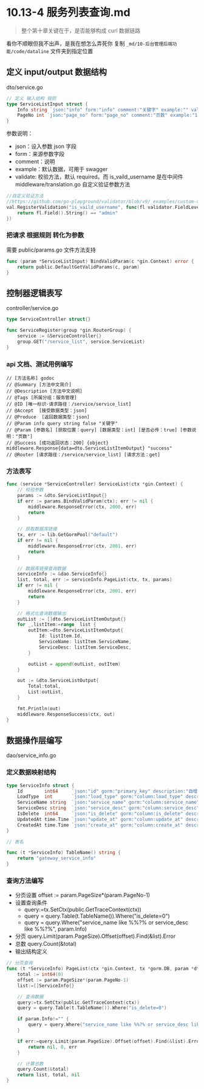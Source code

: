 # 10.13-4 服务列表查询.md
> 整个第十章关键在于，是否能够构成 curl 数据链路

看你不顺眼但我不出声，是我在想怎么弄死你
复制 `_md/10-后台管理后端功能/code/dataline` 文件夹到指定位置

## 定义 input/output 数据结构
dto/service.go
```go
// 定义 输入结构 规则
type ServiceListInput struct {
	Info string `json:"info" form:"info" comment:"关键字" example:"" validate:""`
	PageNo int `json:"page_no" form:"page_no" comment:"页数" example:"1" validate:"required，is_vaild_username"`
}
```
参数说明：
- json：设入参数 json 字段
- form：来源参数字段
- comment：说明
- example：默认数据，可用于 swagger
- validate: 校验方法，默认 required。而 is_vaild_username 是在中间件 middleware/translation.go 自定义验证参数方法
```go
//自定义验证方法
//https://github.com/go-playground/validator/blob/v9/_examples/custom-validation/main.go
val.RegisterValidation("is_vaild_username", func(fl validator.FieldLevel) bool {
    return fl.Field().String() == "admin"
})
```

### 把请求 根据规则 转化为参数
需要 public/params.go 文件方法支持
```go
func (param *ServiceListInput) BindValidParam(c *gin.Context) error {
	return public.DefaultGetValidParams(c, param)
}
```

## 控制器逻辑表写
controller/service.go
```go
type ServiceController struct{}

func ServiceRegister(group *gin.RouterGroup) {
	service := &ServiceController{}
	group.GET("/service_list", service.ServiceList)
}
```
### api 文档、测试用例编写
```text
// [方法名称] godoc
// @Summary [方法中文简介]
// @Description [方法中文说明]
// @Tags [所属分组：服务管理]
// @ID [唯一标识-请求路径：/service/service_list]
// @Accept  [接受数据类型：json]
// @Produce  [返回数据类型：json]
// @Param info query string false "关键字"
// @Param [参数名] [获取位置：query] [数据类型：int] [是否必传：true] [参数说明："页数"]
// @Success [成功返回状态：200] {object} middleware.Response{data=dto.ServiceListItemOutput} "success"
// @Router [请求路径：/service/service_list] [请求方法：get]
```

### 方法表写
```go
func (service *ServiceController) ServiceList(ctx *gin.Context) {
	// 校验参数
	params := &dto.ServiceListInput{}
	if err := params.BindValidParam(ctx); err != nil {
		middleware.ResponseError(ctx, 2000, err)
		return
	}

	// 获取数据库链接
	tx, err := lib.GetGormPool("default")
	if err != nil {
		middleware.ResponseError(ctx, 2001, err)
		return
	}

	// 数据库链接查询数据
	serviceInfo := &dao.ServiceInfo{}
	list, total, err := serviceInfo.PageList(ctx, tx, params)
	if err != nil {
		middleware.ResponseError(ctx, 2001, err)
		return
	}

	// 格式化查询数据输出
	outList := []dto.ServiceListItemOutput{}
	for _,listItem:=range  list {
		outItem:=dto.ServiceListItemOutput{
			Id: listItem.Id,
			ServiceName: listItem.ServiceName,
			ServiceDesc: listItem.ServiceDesc,
		}

		outList = append(outList, outItem)
	}

	out := &dto.ServiceListOutput{
		Total:total,
		List:outList,
	}

	fmt.Println(out)
	middleware.ResponseSuccess(ctx, out)
}
```

## 数据操作层编写
dao/service_info.go

### 定义数据映射结构
```go
type ServiceInfo struct {
	Id        int64     `json:"id" gorm:"primary_key" description:"自增主键"`
	LoadType  int    	`json:"load_type" gorm:"column:load_type" description:"负载类型 0=http 1=tcp 2=grpc"`
	ServiceName string  `json:"service_name" gorm:"column:service_name" description:"服务名称"`
	ServiceDesc string  `json:"service_desc" gorm:"column:service_desc" description:"服务描述"`
	IsDelete  int64     `json:"is_delete" gorm:"column:is_delete" description:"是否删除 0=否 1=是"`
	UpdatedAt time.Time `json:"update_at" gorm:"column:update_at" description:"更新时间"`
	CreatedAt time.Time `json:"create_at" gorm:"column:create_at" description:"创建时间"`
}

// 表名

func (t *ServiceInfo) TableName() string {
	return "gateway_service_info"
}

```

### 查询方法编写
- 分页设置 offset := param.PageSize*(param.PageNo-1)
- 设置查询条件 
    - query:=tx.SetCtx(public.GetTraceContext(ctx))
    - query = query.Table(t.TableName()).Where("is_delete=0")
    - query = query.Where("service_name like %%?% or service_desc like %%?%", param.Info)
- 分页 query.Limit(param.PageSize).Offset(offset).Find(&list).Error
- 总数 query.Count(&total)
- 输出结构定义
```go
// 分页查询
func (t *ServiceInfo) PageList(ctx *gin.Context, tx *gorm.DB, param *dto.ServiceListInput) ([]ServiceInfo, int64, error) {
	total := int64(0)
	offset := param.PageSize*(param.PageNo-1)
	list:=[]ServiceInfo{}

	// 查询数据
	query:=tx.SetCtx(public.GetTraceContext(ctx))
	query = query.Table(t.TableName()).Where("is_delete=0")

	if param.Info!="" {
		query = query.Where("service_name like %%?% or service_desc like %%?%", param.Info)
	}

	if err:=query.Limit(param.PageSize).Offset(offset).Find(&list).Error; err==gorm.ErrRecordNotFound {
		return nil, 0, err
	}

	// 计算总数
	query.Count(&total)
	return list, total, nil
}
```

 